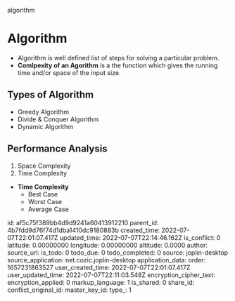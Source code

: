 algorithm

  
#  Algorithm
  
  
+ Algorithm is well defined list of steps for solving a particular problem.
+ <strong>Comlpexity of an Agorithm</strong> is a the function which gives the
running time and/or space of the input size.
  
##  Types of Algorithm
  
  
+ Greedy Algorithm
+ Divide & Conquer Algorithm
+ Dynamic Algorithm
  
##  Performance Analysis
  
  
1. Space Complexity
2. Time Complexity
  
+ <strong>Time Complexity</strong>
  + Best Case
  + Worst Case
  + Average Case
  

id: af5c75f389bb4d9d9241a60413912210
parent_id: 4b7fdd9d76f74d1dba1410dc9180883b
created_time: 2022-07-07T22:01:07.417Z
updated_time: 2022-07-07T22:14:46.162Z
is_conflict: 0
latitude: 0.00000000
longitude: 0.00000000
altitude: 0.0000
author: 
source_url: 
is_todo: 0
todo_due: 0
todo_completed: 0
source: joplin-desktop
source_application: net.cozic.joplin-desktop
application_data: 
order: 1657231863527
user_created_time: 2022-07-07T22:01:07.417Z
user_updated_time: 2022-07-07T22:11:03.548Z
encryption_cipher_text: 
encryption_applied: 0
markup_language: 1
is_shared: 0
share_id: 
conflict_original_id: 
master_key_id: 
type_: 1